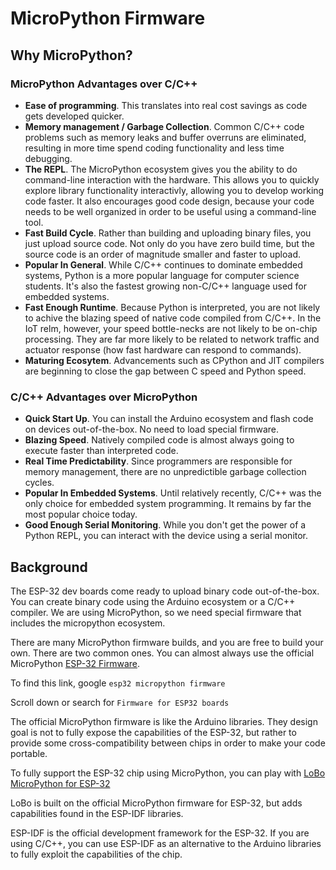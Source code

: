 # MicroPython Firmware

## Why MicroPython?

### MicroPython Advantages over C/C++

 - **Ease of programming**.  This translates into real cost savings as code gets developed quicker.
 - **Memory management / Garbage Collection**.  Common C/C++ code problems such as memory leaks and buffer overruns are eliminated, resulting in more time spend coding functionality and less time debugging.
 - **The REPL**.  The MicroPython ecosystem gives you the ability to do command-line interaction with the hardware.  This allows you to quickly explore library functionality interactivly, allowing you to develop working code faster.  It also encourages good code design, because your code needs to be well organized in order to be useful using a command-line tool.
 - **Fast Build Cycle**.  Rather than building and uploading binary files, you just upload source code.  Not only do you have zero build time, but the source code is an order of magnitude smaller and faster to upload.
 - **Popular In General**.  While C/C++ continues to dominate embedded systems, Python is a more popular language for computer science students.  It's also the fastest growing non-C/C++ language used for embedded systems.
 - **Fast Enough Runtime**.  Because Python is interpreted, you are not likely to achive the blazing speed of native code compiled from C/C++.  In the IoT relm, however, your speed bottle-necks are not likely to be on-chip processing.  They are far more likely to be related to network traffic and actuator response (how fast hardware can respond to commands).
 - **Maturing Ecosytem**. Advancements such as CPython and JIT compilers are beginning to close the gap between C speed and Python speed.  

### C/C++ Advantages over MicroPython

 - **Quick Start Up**.  You can install the Arduino ecosystem and flash code on devices out-of-the-box.  No need to load special firmware.
 - **Blazing Speed**.  Natively compiled code is almost always going to execute faster than interpreted code.
 - **Real Time Predictability**. Since programmers are responsible for memory management, there are no unpredictible garbage collection cycles.
 - **Popular In Embedded Systems**.  Until relatively recently, C/C++ was the only choice for embedded system programming.  It remains by far the most popular choice today.
 - **Good Enough Serial Monitoring**. While you don't get the power of a Python REPL, you can interact with the device using a serial monitor. 

## Background
The ESP-32 dev boards come ready to upload binary code out-of-the-box.  You can create binary code using the Arduino ecosystem or a C/C++ compiler.  We are using MicroPython, so we need special firmware that includes the micropython ecosystem.

There are many MicroPython firmware builds, and you are free to build your own.  There are two common ones.  You can almost always use the official MicroPython [ESP-32 Firmware](http://micropython.org/download). 

To find this link, google `esp32 micropython firmware`

Scroll down or search for `Firmware for ESP32 boards`

The official MicroPython firmware is like the Arduino libraries.  They design goal is not to fully expose the capabilities of the ESP-32, but rather to provide some cross-compatibility between chips in order to make your code portable.

To fully support the ESP-32 chip using MicroPython, you can play with [LoBo MicroPython for ESP-32](https://loboris.eu/forum/index.php)

LoBo is built on the official MicroPython firmware for ESP-32, but adds capabilities found in the ESP-IDF libraries.

ESP-IDF is the official development framework for the ESP-32.  If you are using C/C++, you can use ESP-IDF as an alternative to the Arduino libraries to fully exploit the capabilities of the chip.

